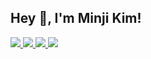 ## Hey 👋, I'm Minji Kim!

<a href="https://www.linkedin.com/in/minji-mia/?locale=en_US" target="_blank">
<img src=https://img.shields.io/badge/Linkedin-%231E77B5.svg??style=flat&logo=linkedin&logoColor=white%20alt=linkedin%20style=%22margin-bottom:%205px;" />
</a> 
<a href="https://github.com/minji-mia" target="_blank">
<img src=https://img.shields.io/badge/Github-%2324292e.svg?style=flat&logo=github&logoColor=white%20alt=github%20style=%22margin-bottom:%205px;%22" />
</a>
<a href="https://minji-mia.com/" target="_blank">
<img src=https://img.shields.io/badge/Website-minji--mia.com-brightgreen?labelColor=black />
</a>
<a href="mailto:minjikim.cs@gmail.com">
<img src=https://img.shields.io/badge/Email-minjikim.cs%40gmail.com-blue?logo=gmail&labelColor=black />
</a>                                                                                     

<!--
**minji-mia/minji-mia** is a ✨ _special_ ✨ repository because its `README.md` (this file) appears on your GitHub profile.

Here are some ideas to get you started:

- 🔭 I’m currently working on ...
- 🌱 I’m currently learning ...
- 👯 I’m looking to collaborate on ...
- 🤔 I’m looking for help with ...
- 💬 Ask me about ...
- 📫 How to reach me: ...
- 😄 Pronouns: ...
- ⚡ Fun fact: ...
-->
